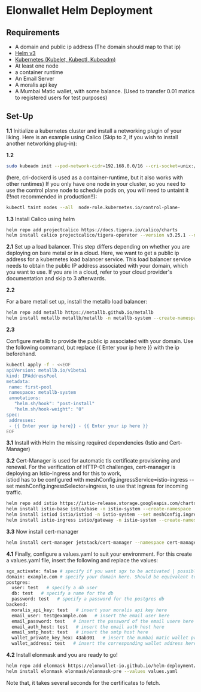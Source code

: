 # Elonwallet Helm Deployment
## Requirements
- A domain and public ip address (The domain should map to that ip)
- [Helm v3](https://helm.sh/docs/intro/install/)
- [Kubernetes (Kubelet, Kubectl, Kubeadm) ](https://kubernetes.io/docs/setup/production-environment/tools/kubeadm/install-kubeadm/)
- At least one node 
- a container runtime
- An Email Server
- A moralis api key
- A Mumbai Matic wallet, with some balance. (Used to transfer 0.01 matics to registered users for test purposes) 

## Set-Up
**1.1** Initialize a kubernetes cluster and install a networking plugin of your liking. Here is an example using Calico (Skip to 2, if you wish to install another networking plug-in):

**1.2** 
 ```bash
sudo kubeadm init --pod-network-cidr=192.168.0.0/16 --cri-socket=unix:///var/run/cri-dockerd.sock
``` 
(here, cri-dockerd is used as a container-runtime, but it also works with other runtimes)
If you only have one node in your cluster, so you need to use the control plane node to schedule pods on, you will need to untaint it (!!not recommended in production!!):
 ```bash
kubectl taint nodes --all  node-role.kubernetes.io/control-plane-
``` 
**1.3** 
Install Calico using helm
 ```bash
helm repo add projectcalico https://docs.tigera.io/calico/charts
helm install calico projectcalico/tigera-operator --version v3.25.1 --namespace tigera-operator --create-namespace
``` 
**2.1** Set up a load balancer. This step differs depending on whether you are deploying on bare metal or in a cloud. Here,
we want to get a public ip address for a kubernetes load balancer service. This load balancer service needs to obtain the public IP address associated with your domain, which you want to use. 
If you are in a cloud, refer to your cloud provider's documentation and skip to 3 afterwards.

**2.2** 

For a bare metall set up, install the metallb load balancer:
 ```bash
helm repo add metallb https://metallb.github.io/metallb
helm install metallb metallb/metallb -n metallb-system --create-namespace --wait
``` 
**2.3**

Configure metallb to provide the public ip associated with your domain.
Use the following command, but replace {{ Enter your ip here }} with the ip beforehand.

 ```bash
kubectl apply -f - <<EOF
apiVersion: metallb.io/v1beta1
kind: IPAddressPool
metadata:
  name: first-pool
  namespace: metallb-system
  annotations:
    "helm.sh/hook": "post-install"
    "helm.sh/hook-weight": "0"
spec:
  addresses:
  - {{ Enter your ip here}} - {{ Enter your ip here }}
EOF
``` 
**3.1** Install with Helm the missing required dependencies (Istio and Cert-Manager)

**3.2** 
Cert-Manager is used for automatic tls certificate provisioning and renewal. For the verification of HTTP-01 challenges, cert-manager is deploying an Istio-Ingress and for this to work,   
istiod has to be configured with meshConfig.ingressService=istio-ingress --set meshConfig.ingressSelector=ingress, to use that ingress for incoming traffic. 
```bash
helm repo add istio https://istio-release.storage.googleapis.com/charts
helm install istio-base istio/base -n istio-system --create-namespace
helm install istiod istio/istiod -n istio-system --set meshConfig.ingressService=istio-ingress --set meshConfig.ingressSelector=ingress --wait
helm install istio-ingress istio/gateway -n istio-system --create-namespace --wait
``` 
**3.3**
Now install cert-manager
```bash
helm install cert-manager jetstack/cert-manager --namespace cert-manager --create-namespace --version v1.12.0 --set installCRDs=true
``` 
**4.1** Finally, configure a values.yaml to suit your environment.
For this create a values.yaml file, insert the following and replace the values:
```bash
sgx_activate: false # specify if you want sgx to be activated | possible values true and false
domain: example.com # specify your domain here. Should be equivalent to the frontend host
postgres:
  user: test   # specify a db user
  db: test   # specify a name for the db
  password: test   # specify a password for the postgres db
backend:
  moralis_api_key: test   # insert your moralis api key here
  email_user: test@example.com   # insert the email user here
  email_password: test   # insert the password of the email usere here 
  email_auth_host: test   # insert the email auth host here 
  email_smtp_host: test   # insert the smtp host here
  wallet_private_key_hex: 43ab301   # insert the mumbai matic wallet private key in hex here
  wallet_address: test   # insert the corresponding wallet address here
 ```

**4.2** 
Install elonmask and you are ready to go!
```bash
helm repo add elonmask https://elonwallet-io.github.io/helm-deployment/
helm install elonmask elonmask/elonmask-pre --values values.yaml
``` 
Note that, it takes several seconds for the certificates to fetch.


